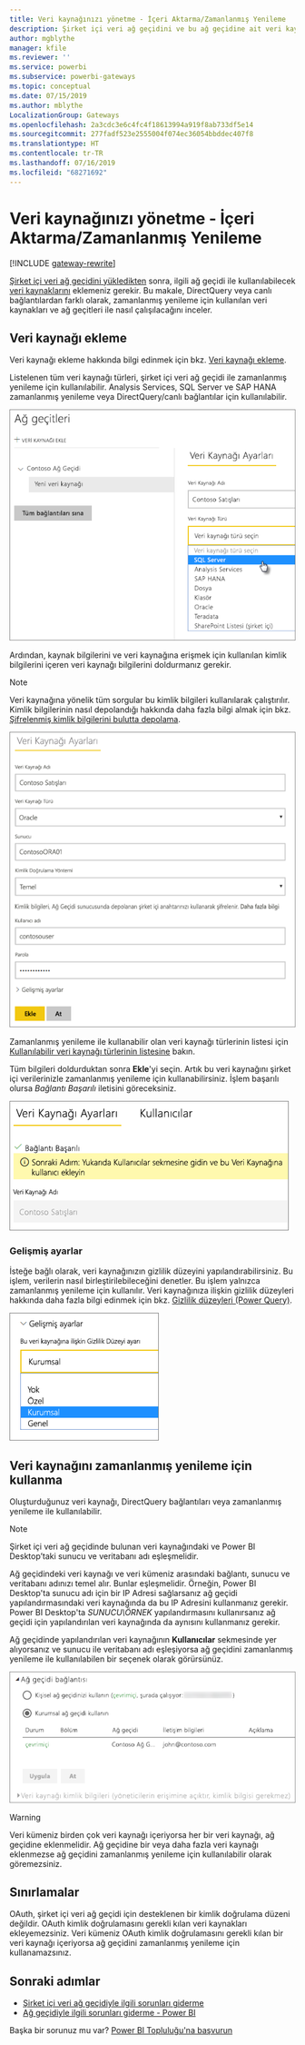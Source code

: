```yaml
---
title: Veri kaynağınızı yönetme - İçeri Aktarma/Zamanlanmış Yenileme
description: Şirket içi veri ağ geçidini ve bu ağ geçidine ait veri kaynaklarını yönetme. Bu makale, içeri aktarma/zamanlanmış yenileme ile kullanılabilen veri kaynaklarına yöneliktir.
author: mgblythe
manager: kfile
ms.reviewer: ''
ms.service: powerbi
ms.subservice: powerbi-gateways
ms.topic: conceptual
ms.date: 07/15/2019
ms.author: mblythe
LocalizationGroup: Gateways
ms.openlocfilehash: 2a3cdc3e6c4fc4f18613994a919f8ab733df5e14
ms.sourcegitcommit: 277fadf523e2555004f074ec36054bbddec407f8
ms.translationtype: HT
ms.contentlocale: tr-TR
ms.lasthandoff: 07/16/2019
ms.locfileid: "68271692"
---
```

# <a name="manage-your-data-source---importscheduled-refresh"></a>Veri kaynağınızı yönetme - İçeri Aktarma/Zamanlanmış Yenileme

[!INCLUDE [gateway-rewrite](includes/gateway-rewrite.md)]

[Şirket içi veri ağ geçidini yükledikten](/data-integration/gateway/service-gateway-install) sonra, ilgili ağ geçidi ile kullanılabilecek [veri kaynaklarını](service-gateway-data-sources.md#add-a-data-source) eklemeniz gerekir. Bu makale, DirectQuery veya canlı bağlantılardan farklı olarak, zamanlanmış yenileme için kullanılan veri kaynakları ve ağ geçitleri ile nasıl çalışılacağını inceler.

## <a name="add-a-data-source"></a>Veri kaynağı ekleme

Veri kaynağı ekleme hakkında bilgi edinmek için bkz. [Veri kaynağı ekleme](service-gateway-data-sources.md#add-a-data-source).

Listelenen tüm veri kaynağı türleri, şirket içi veri ağ geçidi ile zamanlanmış yenileme için kullanılabilir. Analysis Services, SQL Server ve SAP HANA zamanlanmış yenileme veya DirectQuery/canlı bağlantılar için kullanılabilir.

![Veri kaynağını seçin](media/service-gateway-enterprise-manage-scheduled-refresh/datasourcesettings2.png)

Ardından, kaynak bilgilerini ve veri kaynağına erişmek için kullanılan kimlik bilgilerini içeren veri kaynağı bilgilerini doldurmanız gerekir.

> [!NOTE]
> Veri kaynağına yönelik tüm sorgular bu kimlik bilgileri kullanılarak çalıştırılır. Kimlik bilgilerinin nasıl depolandığı hakkında daha fazla bilgi almak için bkz. [Şifrelenmiş kimlik bilgilerini bulutta depolama](service-gateway-data-sources.md#storing-encrypted-credentials-in-the-cloud).

![Veri kaynağı ayarlarını doldurma](media/service-gateway-enterprise-manage-scheduled-refresh/datasourcesettings3-oracle.png)

Zamanlanmış yenileme ile kullanabilir olan veri kaynağı türlerinin listesi için [Kullanılabilir veri kaynağı türlerinin listesine](service-gateway-data-sources.md#list-of-available-data-source-types) bakın.

Tüm bilgileri doldurduktan sonra **Ekle**'yi seçin. Artık bu veri kaynağını şirket içi verilerinizle zamanlanmış yenileme için kullanabilirsiniz. İşlem başarılı olursa *Bağlantı Başarılı* iletisini göreceksiniz.

![Bağlantı durumunu görüntüleme](media/service-gateway-enterprise-manage-scheduled-refresh/datasourcesettings4.png)

### <a name="advanced-settings"></a>Gelişmiş ayarlar

İsteğe bağlı olarak, veri kaynağınızın gizlilik düzeyini yapılandırabilirsiniz. Bu işlem, verilerin nasıl birleştirilebileceğini denetler. Bu işlem yalnızca zamanlanmış yenileme için kullanılır. Veri kaynağınıza ilişkin gizlilik düzeyleri hakkında daha fazla bilgi edinmek için bkz. [Gizlilik düzeyleri (Power Query)](https://support.office.com/article/Privacy-levels-Power-Query-CC3EDE4D-359E-4B28-BC72-9BEE7900B540).

![Gizlilik düzeyini ayarlama](media/service-gateway-enterprise-manage-scheduled-refresh/datasourcesettings9.png)

## <a name="using-the-data-source-for-scheduled-refresh"></a>Veri kaynağını zamanlanmış yenileme için kullanma

Oluşturduğunuz veri kaynağı, DirectQuery bağlantıları veya zamanlanmış yenileme ile kullanılabilir.

> [!NOTE]
> Şirket içi veri ağ geçidinde bulunan veri kaynağındaki ve Power BI Desktop’taki sunucu ve veritabanı adı eşleşmelidir.

Ağ geçidindeki veri kaynağı ve veri kümeniz arasındaki bağlantı, sunucu ve veritabanı adınızı temel alır. Bunlar eşleşmelidir. Örneğin, Power BI Desktop'ta sunucu adı için bir IP Adresi sağlarsanız ağ geçidi yapılandırmasındaki veri kaynağında da bu IP Adresini kullanmanız gerekir. Power BI Desktop'ta *SUNUCU\ÖRNEK* yapılandırmasını kullanırsanız ağ geçidi için yapılandırılan veri kaynağında da aynısını kullanmanız gerekir.

Ağ geçidinde yapılandırılan veri kaynağının **Kullanıcılar** sekmesinde yer alıyorsanız ve sunucu ile veritabanı adı eşleşiyorsa ağ geçidini zamanlanmış yenileme ile kullanılabilen bir seçenek olarak görürsünüz.

![Kullanıcıları görüntüleme](media/service-gateway-enterprise-manage-scheduled-refresh/powerbi-gateway-enterprise-schedule-refresh.png)

> [!WARNING]
> Veri kümeniz birden çok veri kaynağı içeriyorsa her bir veri kaynağı, ağ geçidine eklenmelidir. Ağ geçidine bir veya daha fazla veri kaynağı eklenmezse ağ geçidini zamanlanmış yenileme için kullanılabilir olarak göremezsiniz.

## <a name="limitations"></a>Sınırlamalar

OAuth, şirket içi veri ağ geçidi için desteklenen bir kimlik doğrulama düzeni değildir. OAuth kimlik doğrulamasını gerekli kılan veri kaynakları ekleyemezsiniz. Veri kümeniz OAuth kimlik doğrulamasını gerekli kılan bir veri kaynağı içeriyorsa ağ geçidini zamanlanmış yenileme için kullanamazsınız.

## <a name="next-steps"></a>Sonraki adımlar

* [Şirket içi veri ağ geçidiyle ilgili sorunları giderme](/data-integration/gateway/service-gateway-tshoot)
* [Ağ geçidiyle ilgili sorunları giderme - Power BI](service-gateway-onprem-tshoot.md)

Başka bir sorunuz mu var? [Power BI Topluluğu'na başvurun](http://community.powerbi.com/)

